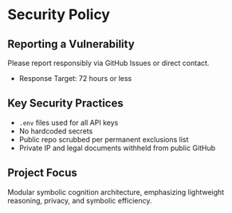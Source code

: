# Security Policy

## Reporting a Vulnerability
Please report responsibly via GitHub Issues or direct contact.

- Response Target: 72 hours or less

## Key Security Practices
- `.env` files used for all API keys
- No hardcoded secrets
- Public repo scrubbed per permanent exclusions list
- Private IP and legal documents withheld from public GitHub

## Project Focus
Modular symbolic cognition architecture, emphasizing lightweight reasoning, privacy, and symbolic efficiency.
